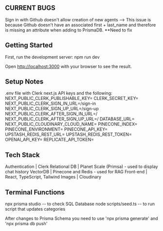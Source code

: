 ## CURRENT BUGS
Sign in with Github doesn't allow creation of new agents --> This issue is because Github doesn't have an associated first + last_name and therefore is missing an attribute when adding to PrismaDB. **Need to fix 

## Getting Started
First, run the development server:
npm run dev


Open [http://localhost:3000](http://localhost:3000) with your browser to see the result.

## Setup Notes
.env file with Clerk next.js API keys 
and the following: 
NEXT_PUBLIC_CLERK_PUBLISHABLE_KEY=
CLERK_SECRET_KEY=
NEXT_PUBLIC_CLERK_SIGN_IN_URL=/sign-in
NEXT_PUBLIC_CLERK_SIGN_UP_URL=/sign-up
NEXT_PUBLIC_CLERK_AFTER_SIGN_IN_URL=/
NEXT_PUBLIC_CLERK_AFTER_SIGN_UP_URL=/
DATABASE_URL=
NEXT_PUBLIC_CLOUDINARY_CLOUD_NAME=
PINECONE_INDEX=
PINECONE_ENVIRONMENT=
PINECONE_API_KEY=
UPSTASH_REDIS_REST_URL=
UPSTASH_REDIS_REST_TOKEN=
OPENAI_API_KEY=
REPLICATE_API_TOKEN=

## Tech Stack
Authentication  | Clerk
Relational DB   | Planet Scale (Primsa) - used to display chat history
VectorDB        | Pinecone and Redis - used for RAG 
Front-end       | React, TypeScript, Tailwind 
Images          | Cloudinary

## Terminal Functions

npx prisma studio -- to check SQL Database 
node scripts/seed.ts -- to run script that updates categories 

After changes to Prisma Schema you need to use 'npx prisma generate' and 'npx prisma db push'